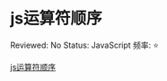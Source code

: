 # js运算符顺序

Reviewed: No
Status: JavaScript
频率: ⭐

[js运算符顺序](./js-1e8a73fe-64f5-4c97-b866-d143cbabc3dd.csv)